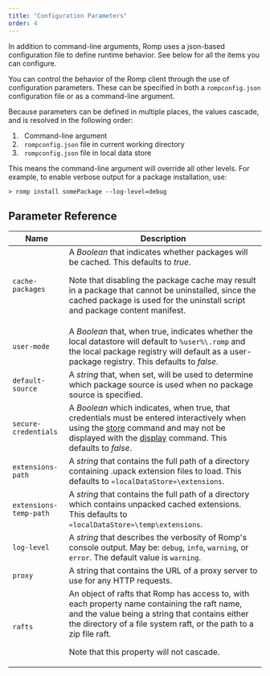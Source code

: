 ```yaml
---
title: "Configuration Parameters"
order: 4
---
```



In addition to command-line arguments, Romp uses a json-based configuration file to define runtime behavior. See below for all the items you can configure.

You can control the behavior of the Romp client through the use of configuration parameters. These can be specified in both a `rompconfig.json` configuration file or as a command-line argument.

Because parameters can be defined in multiple places, the values cascade, and is resolved in the following order:

1.    Command-line argument
2.    `rompconfig.json` file in current working directory
3.    `rompconfig.json` file in local data store

This means the command-line argument will override all other levels. For example, to enable verbose output for a package installation, use:

```
> romp install somePackage --log-level=debug
```

## Parameter Reference



| Name | Description |
| --- | --- |
| `cache-packages` | A _Boolean_ that indicates whether packages will be cached. This defaults to _true_.   <p>Note that disabling the package cache may result in a package that cannot be uninstalled, since the cached package is used for the uninstall script and package content manifest. |
| `user-mode` | A _Boolean_ that, when true, indicates whether the local datastore will default to `%user%\.romp` and the local package registry will default as a user-package registry. This defaults to _false_. |
| `default-source` | A _string_ that, when set, will be used to determine which package source is used when no package source is specified. |
| `secure-credentials` | A _Boolean_ which indicates, when true, that credentials must be entered interactively when using the [store](/docs/executionengine/romp-overview/romp-cli-reference/romp-command-line-command-overview/romp-command-line-command-overview-credentials#store) command and may not be displayed with the [display](/docs/executionengine/romp-overview/romp-cli-reference/romp-command-line-command-overview/romp-command-line-command-overview-credentials#display) command. This defaults to _false_. |
| `extensions-path` | A _string_ that contains the full path of a directory containing .upack extension files to load. This defaults to `«localDataStore»\extensions`. |
| `extensions-temp-path` | A _string_ that contains the full path of a directory which contains unpacked cached extensions. This defaults to `«localDataStore»\temp\extensions`. |
| `log-level` | A _string_ that describes the verbosity of Romp's console output. May be: `debug`, `info`, `warning`, or `error`. The default value is `warning`. |
| `proxy` | A string that contains the URL of a proxy server to use for any HTTP requests. |
| `rafts` | An object of rafts that Romp has access to, with each property name containing the raft name, and the value being a string that contains either the directory of a file system raft, or the path to a zip file raft. <p> Note that this property will not cascade.  |

















  
